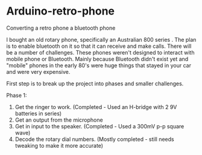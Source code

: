# Arduino-retro-phone
Converting a retro phone a bluetooth phone

I bought an old rotary phone, specifically an Australian 800 series .  The plan is to enable bluetooth on it so that it can receive and make calls.
There will be a number of challenges.  These phones weren't designed to interact with mobile phone or Bluetooth. Mainly because Bluetooth didn't exist yet and "mobile" phones in the early 80's were huge things that stayed in your car and were very expensive.

First step is to break up the project into phases and smaller challenges.

Phase 1:

1. Get the ringer to work. (Completed - Used an H-bridge with 2 9V batteries in series)
2. Get an output from the microphone
3. Get in input to the speaker. (Completed - Used a 300mV p-p square wave)
4. Decode the rotary dial numbers. (Mostly completed - still needs tweaking to make it more accurate)

